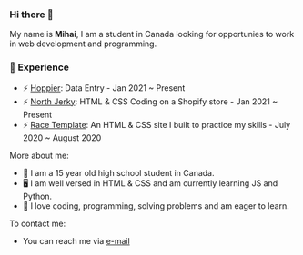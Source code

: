 ### Hi there 👋
My name is **Mihai**, I am a student in Canada looking for opportunies to work in web development and programming.

<h3>🔭 Experience</h3>

- ⚡ <a href="https://www.hoppier.com/">Hoppier</a>: Data Entry - Jan 2021 ~ Present
- ⚡ <a href="https://northjerky.com/products/wholesale-club">North Jerky</a>: HTML & CSS Coding on a Shopify store - Jan 2021 ~ Present
- ⚡ <a href="https://mihai8.github.io/race/">Race Template</a>: An HTML & CSS site I built to practice my skills - July 2020 ~ August 2020

More about me:

- 🏫 I am a 15 year old high school student in Canada. <br>
- 🖥️ I am well versed in HTML & CSS and am currently learning JS and Python. <br>
- 🧠 I love coding, programming, solving problems and am eager to learn.

To contact me:

- You can reach me via <a href="mailto:jalbu.mihai@gmail.com">e-mail</a>

<!--
**mihai8/mihai8** is a ✨ _special_ ✨ repository because its `README.md` (this file) appears on your GitHub profile.

Here are some ideas to get you started:

- 🔭 I’m currently working on ...
- 🌱 I’m currently learning ...
- 👯 I’m looking to collaborate on ...
- 🤔 I’m looking for help with ...
- 💬 Ask me about ...
- 📫 How to reach me: ...
- 😄 Pronouns: ...
- ⚡ Fun fact: ...
-->
